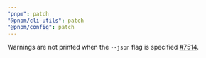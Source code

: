 ```yaml
---
"pnpm": patch
"@pnpm/cli-utils": patch
"@pnpm/config": patch
---
```


Warnings are not printed when the `--json` flag is specified [#7514](https://github.com/pnpm/pnpm/issues/7514).
